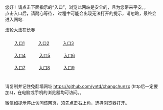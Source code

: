 您好！请点击下面指示的“入口”，浏览此网站是安全的，且为您带来平安。。 <br/>
点击入口后，请耐心等待， 过程中可能会出现无法打开的提示，请忽略，最终会进入网站. </br>

法轮大法在长春<br/>
<div style="padding:10px"><a style="margin:20px" target="_blank" href="https://d70834wo4c5u1.cloudfront.net/2Qpsp?vwftru" id="ccLink1" rel="nofollow">入口1</a> <a target="_blank" style="margin:20px" href="https://d1r4yfhr62w5px.cloudfront.net/2Qpsp?umvgpqjj" id="ccLink2" rel="nofollow">入口2</a> <a style="margin:20px" target="_blank" href="https://dn0av041hkxwr.cloudfront.net/2Qpsp?pshsaip" id="ccLink3" rel="nofollow">入口3</a></div>

<div style="padding:10px" ><a style="margin:20px" target="_blank" href="https://d70834wo4c5u1.cloudfront.net/2Qpsp?vwftru" id="ccLink4" rel="nofollow">入口4</a> <a style="margin:20px" href="https://d1r4yfhr62w5px.cloudfront.net/2Qpsp?umvgpqjj" target="_blank" id="ccLink5" rel="nofollow">入口5</a> <a style="margin:20px" href="https://dn0av041hkxwr.cloudfront.net/2Qpsp?pshsaip" target="_blank" id="ccLink6" rel="nofollow">入口6</a></div>

<div style="padding:10px"><a style="margin:20px" target="_blank" href="https://d70834wo4c5u1.cloudfront.net/2Qpsp?vwftru" id="ccLink7" rel="nofollow">入口7</a> <a style="margin:20px" href="https://d1r4yfhr62w5px.cloudfront.net/2Qpsp?umvgpqjj" target="_blank" id="ccLink8" rel="nofollow">入口8</a> <a style="margin:20px" target="_blank" href="https://dn0av041hkxwr.cloudfront.net/2Qpsp?pshsaip" id="ccLink9" rel="nofollow">入口9</a></div>

<br/>



请复制并记住免翻墙网址 https://github.com/yntd/changchunzx (http后一定要加s)，在电脑或手机的浏览器均可访问。。<br/>

微信如提示停止访问该网页，须先点击右上角，选择浏览器打开。
